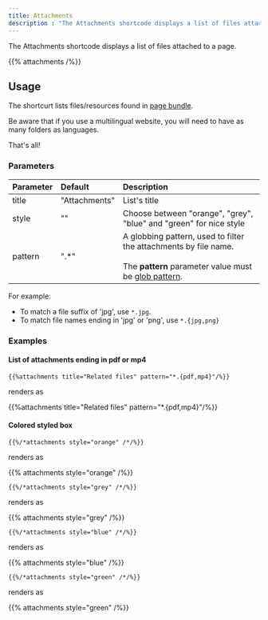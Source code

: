```yaml
---
title: Attachments
description : "The Attachments shortcode displays a list of files attached to a page."
---
```


The Attachments shortcode displays a list of files attached to a page.

{{% attachments /%}}

## Usage

The shortcurt lists files/resources found in [page bundle](https://gohugo.io/content-management/page-bundles/). 

Be aware that if you use a multilingual website, you will need to have as many folders as languages.

That's all!

### Parameters

| Parameter | Default | Description |
|:--|:--|:--|
| title | "Attachments" | List's title  |
| style | "" | Choose between "orange", "grey", "blue" and "green" for nice style |
| pattern | ".*" | A globbing pattern, used to filter the attachments by file name. <br/><br/>The **pattern** parameter value must be [glob pattern](https://github.com/gobwas/glob/blob/master/readme.md).

For example:

* To match a file suffix of 'jpg', use `*.jpg`.
* To match file names ending in 'jpg' or 'png', use `*.{jpg,png}`

### Examples

#### List of attachments ending in pdf or mp4

```
{{%attachments title="Related files" pattern="*.{pdf,mp4}"/%}}
```

renders as

{{%attachments title="Related files" pattern="*.{pdf,mp4}"/%}}

#### Colored styled box

    {{%/*attachments style="orange" /*/%}}

renders as

{{% attachments style="orange" /%}}


    {{%/*attachments style="grey" /*/%}}

renders as 

{{% attachments style="grey" /%}}

    {{%/*attachments style="blue" /*/%}}

renders as

{{% attachments style="blue" /%}}
    
    {{%/*attachments style="green" /*/%}}

renders as

{{% attachments style="green" /%}}
